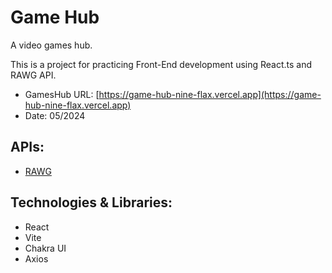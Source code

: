 # Game Hub

A video games hub.

This is a project for practicing Front-End development using React.ts and RAWG API.

- GamesHub URL: [https://game-hub-nine-flax.vercel.app](https://game-hub-nine-flax.vercel.app)
- Date: 05/2024

## APIs:

- [RAWG](https://rawg.io/)

## Technologies & Libraries:

- React
- Vite
- Chakra UI
- Axios
